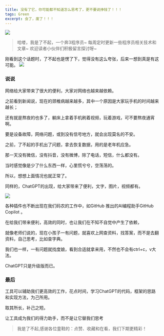 ```yaml
---
title: 没有了它，你可能都不知道怎么思考了，更不要说挣钱了！！！
tags: Green
excerpt: 会了，废了！！！
---
```


![](https://files.mdnice.com/user/26582/72f931e5-5bb6-4784-9c3d-609d3c6e585e.jpg)




>哈喽，我是了不起，一个奔3程序员~
>每周定时更新一些程序员相关技术和文章~
>欢迎读者小伙伴们积极留言探讨呀~

刚看到这个话题时，了不起也是愣了下，觉得没有这么夸张，后来一想到真是有这可能。
![](https://files.mdnice.com/user/26582/48762f0d-1ea0-4e7a-819a-02e16ba186ff.jpg)

### 说说

网络给大家带来了很大的便利，大家对网络也越来越依赖。

之前看到新闻说，现在的颈椎病越来越多，其中一个原因是大家玩手机的时间越来越长；

还有就是熬夜的也多了，躺床上拿着手机刷着视频，玩着游戏，可不要熬夜通宵啊。

要是设备故障，网络问题，或到没有信号地方，就会出现莫名的不安。

之前，了不起的手机出了问题，拿去恢复数据，用的是老年机应急。

那一天没有微信，没有抖音，没有微博，除了电话，短信，什么都没有。

当时感觉像是少了什么东西一样，心里慌兮兮，空荡荡的。

所以，想想上面情况也就正常了。

同样的，ChatGPT的出现，给大家带来了便利，文字，图片，视频都有。

![](https://files.mdnice.com/user/26582/6a55983d-3bfd-49ae-aefa-370dd6d88172.jpg)

各种插件也不断出现在我们码农的工作中，如GitHub 推出的AI编程助手GitHub Copilot 。

在给我们带来便利，高效的同时，也让我们在不知不自觉中产生了依赖，

就像老师们说的，现在小孩子一有问题，就喜欢上网查资料，找答案，而不是去翻资料，自己思考，比如查字典。

我们也一样，一有问题就找度娘，看到合适就拿来用，不然也不会有ctrl+c，v大法。

ChatGPT只是升级版而已。

### 最后
工具可以辅助我们更高效的工作，花点时间，学习ChatGPT的代码，框架的思路和实现方法，为己所用。

取其所长，补己之短。

让工具成为我们的得力助手，而不是让它替我们思考


>我是了不起,感谢各位童鞋的：点赞、收藏和在看，我们下期更精彩！






